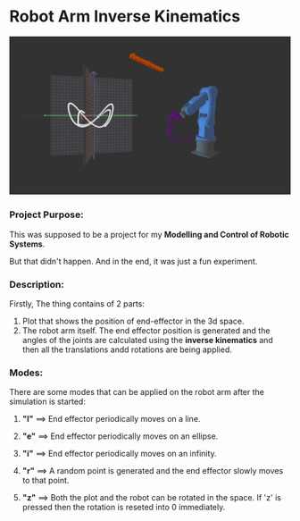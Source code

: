 # Robot Arm Inverse Kinematics
![](Images/Thum.jpg)

### **Project Purpose**:
This was supposed to be a project for my **Modelling and Control of Robotic Systems**.

But that didn't happen. And in the end, it was just a fun experiment.

### **Description**:
Firstly, The thing contains of 2 parts:
1. Plot that shows the position of end-effector in the 3d space.
2. The robot arm itself. The end effector position is generated and the angles of the joints are calculated using the **inverse kinematics** and then all the translations andd rotations are being applied.

### **Modes**:
There are some modes that can be applied on the robot arm after the simulation is started:

1. **"l"** ==> End effector periodically moves on a line.

2. **"e"** ==> End effector periodically moves on an ellipse.

3. **"i"** ==> End effector periodically moves on an infinity.

4. **"r"** ==> A random point is generated and the end effector slowly moves to that point.

5. **"z"** ==> Both the plot and the robot can be rotated in the space. If 'z' is pressed then the rotation is reseted into 0 immediately.